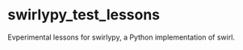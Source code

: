swirlypy_test_lessons
=====================

Evperimental lessons for swirlypy, a Python implementation of swirl.
